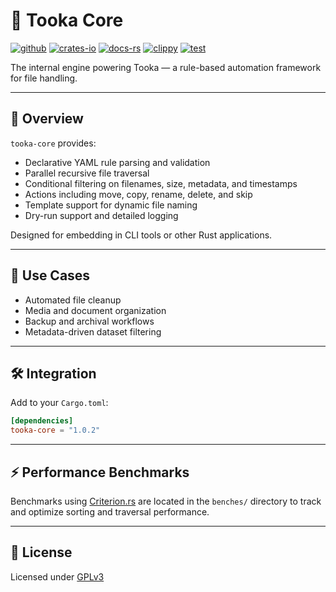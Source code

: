 # 🧩 Tooka Core

[![github]](https://github.com/tooka-org/core)
[![crates-io]](https://crates.io/crates/tooka-core)
[![docs-rs]](https://docs.rs/tooka_core)
[![clippy]](https://github.com/tooka-org/core/actions/workflows/clippy.yml)
[![test]](https://github.com/tooka-org/core/actions/workflows/test.yml)

[github]: https://img.shields.io/badge/github-8da0cb?style=for-the-badge&labelColor=555555&logo=github
[crates-io]: https://img.shields.io/badge/crates.io-fc8d62?style=for-the-badge&labelColor=555555&logo=rust
[docs-rs]: https://img.shields.io/badge/docs.rs-66c2a5?style=for-the-badge&labelColor=555555&logo=docs.rs
[clippy]: https://img.shields.io/github/actions/workflow/status/tooka-org/core/clippy.yml?label=Clippy&logo=rust&style=for-the-badge&labelColor=555555
[test]: https://img.shields.io/github/actions/workflow/status/tooka-org/core/test.yml?label=Tests&logo=githubactions&style=for-the-badge&labelColor=555555

The internal engine powering Tooka — a rule-based automation framework for file handling.

---

## 🧭 Overview

`tooka-core` provides:

* Declarative YAML rule parsing and validation
* Parallel recursive file traversal
* Conditional filtering on filenames, size, metadata, and timestamps
* Actions including move, copy, rename, delete, and skip
* Template support for dynamic file naming
* Dry-run support and detailed logging

Designed for embedding in CLI tools or other Rust applications.

---

## 🚀 Use Cases

* Automated file cleanup
* Media and document organization
* Backup and archival workflows
* Metadata-driven dataset filtering

---

## 🛠 Integration

Add to your `Cargo.toml`:

```toml
[dependencies]
tooka-core = "1.0.2"
```

---

## ⚡ Performance Benchmarks

Benchmarks using [Criterion.rs](https://github.com/bheisler/criterion.rs) are located in the `benches/` directory to track and optimize sorting and traversal performance.

---

## 📜 License

Licensed under [GPLv3](../LICENSE)
